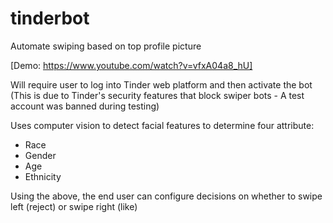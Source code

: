 # tinderbot
Automate swiping based on top profile picture

[Demo: https://www.youtube.com/watch?v=vfxA04a8_hU]

Will require user to log into Tinder web platform and then activate the bot
(This is due to Tinder's security features that block swiper bots - A test account was banned during testing)

Uses computer vision to detect facial features to determine four attribute:
- Race
- Gender
- Age
- Ethnicity

Using the above, the end user can configure decisions on whether to swipe left (reject) or swipe right (like)
